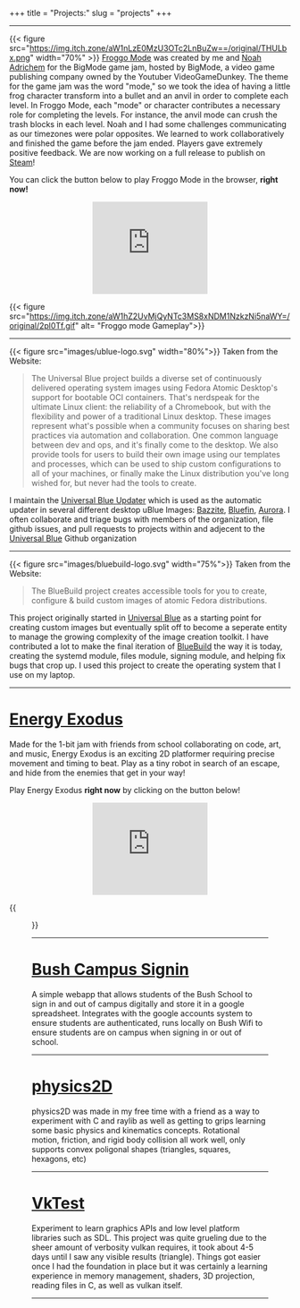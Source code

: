 +++
title = "Projects:"
slug = "projects"
+++

---
{{< figure src="https://img.itch.zone/aW1nLzE0MzU3OTc2LnBuZw==/original/THULbx.png" width="70%" >}}
[Froggo Mode](https://gerblesh.itch.io/froggo-mode) was created by me and [Noah Adrichem](https://tenseven.nl) for the BigMode game jam, hosted by BigMode, a video game publishing company owned by the Youtuber VideoGameDunkey. The theme for the game jam was the word "mode," so we took the idea of having a little frog character transform into a bullet and an anvil in order to complete each level. In Froggo Mode, each "mode" or character contributes a necessary role for completing the levels. For instance, the anvil mode can crush the trash blocks in each level. Noah and I had some challenges communicating as our timezones were polar opposites. We learned to work collaboratively and finished the game before the jam ended. Players gave extremely positive feedback. We are now working on a full release to publish on [Steam](https://store.steampowered.com)!

You can click the button below to play Froggo Mode in the browser, **right now!**

<div style="text-align: center;">
    <iframe frameborder="0" src="https://itch.io/embed/2425771?border_width=0&amp;dark=true" width="206" height="165">
        <a href="https://gerblesh.itch.io/froggo-mode">Froggo Mode by Gerblesh, tenseven</a>
    </iframe>
</div>

{{< figure src="https://img.itch.zone/aW1hZ2UvMjQyNTc3MS8xNDM1NzkzNi5naWY=/original/2pl0Tf.gif" alt= "Froggo mode Gameplay">}}

---

{{< figure src="images/ublue-logo.svg" width="80%">}}
Taken from the Website:
> The Universal Blue project builds a diverse set of continuously delivered operating system images using Fedora Atomic Desktop's support for bootable OCI containers. That's nerdspeak for the ultimate Linux client: the reliability of a Chromebook, but with the flexibility and power of a traditional Linux desktop.
> These images represent what's possible when a community focuses on sharing best practices via automation and collaboration. One common language between dev and ops, and it's finally come to the desktop.
> We also provide tools for users to build their own image using our templates and processes, which can be used to ship custom configurations to all of your machines, or finally make the Linux distribution you've long wished for, but never had the tools to create.

I maintain the [Universal Blue Updater](https://github.com/ublue-os/ublue-update) which is used as the automatic updater in several different desktop uBlue Images: [Bazzite](https://bazzite.gg), [Bluefin](https://projectbluefin.io/), [Aurora](https://getaurora.dev/). I often collaborate and triage bugs with members of the organization, file github issues, and pull requests to projects within and adjecent to the [Universal Blue](https://universal-blue.org) Github organization

---

{{< figure src="images/bluebuild-logo.svg" width="75%">}}
Taken from the Website:
> The BlueBuild project creates accessible tools for you to create, configure & build custom images of atomic Fedora distributions.

This project originally started in [Universal Blue](https://universal-blue.org) as a starting point for creating custom images but eventually split off to become a seperate entity to manage the growing complexity of the image creation toolkit. I have contributed a lot to make the final iteration of [BlueBuild](https://blue-build.org) the way it is today, creating the systemd module, files module, signing module, and helping fix bugs that crop up. I used this project to create the operating system that I use on my laptop.

---

# [Energy Exodus](https://gerblesh.itch.io/energy-exodus)

Made for the 1-bit jam with friends from school collaborating on code, art, and music, Energy Exodus is an exciting 2D platformer requiring precise movement and timing to beat. Play as a tiny robot in search of an escape, and hide from the enemies that get in your way!

Play Energy Exodus **right now** by clicking on the button below!

<div style="text-align: center;">
    <iframe frameborder="0" src="https://itch.io/embed/2373714?border_width=0&amp;dark=true" width="206" height="165"><a href="https://gerblesh.itch.io/energy-exodus">Energy Exodus by Gerblesh</a></iframe>
</div>

{{<figure src="https://img.itch.zone/aW1hZ2UvMjM3MzcxNC8xNDA1NzE3Ny5wbmc=/original/zlkWaY.png" width="50%" alt="Energy Exodus Screenshot">}}

---

# [Bush Campus Signin](https://github.com/gar354/bush-campus-signin)
A simple webapp that allows students of the Bush School to sign in and out of campus digitally and store it in a google spreadsheet. Integrates with the google accounts system to ensure students are authenticated, runs locally on Bush Wifi to ensure students are on campus when signing in or out of school.

---

# [physics2D](https://github.com/vincens2005/epic2dphysics)
physics2D was made in my free time with a friend as a way to experiment with C and raylib as well as getting to grips learning some basic physics and kinematics concepts. Rotational motion, friction, and rigid body collision all work well, only supports convex poligonal shapes (triangles, squares, hexagons, etc)

---

# [VkTest](https://github.com/gerblesh/vktest)
Experiment to learn graphics APIs and low level platform libraries such as SDL. This project was quite grueling due to the sheer amount of verbosity vulkan requires, it took about 4-5 days until I saw any visible results (triangle). Things got easier once I had the foundation in place but it was certainly a learning experience in memory management, shaders, 3D projection, reading files in C, as well as vulkan itself.

---

